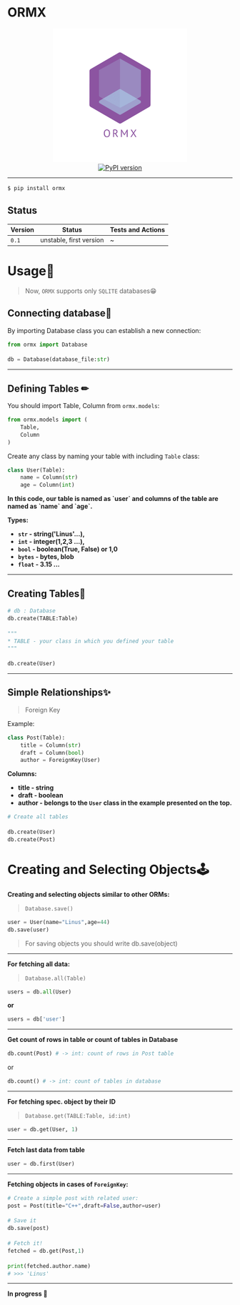 # **ORMX**

<div align="center">
    <img src="./assets/logo.png" width="300px" alt="ORMX"><br>
    <a href="https://badge.fury.io/py/ormx"><img src="https://badge.fury.io/py/ormx.svg" alt="PyPI version" height="18"></a>
</div>

<hr>

```bash
$ pip install ormx
```

## Status

| Version | Status                  | Tests and Actions |
| ------- | ----------------------- | ----------------- |
| `0.1`   | unstable, first version | ~                 |

# **Usage**📖

> Now, `ORMX` supports only `SQLITE` databases😁

## Connecting database🔌

By importing Database class you can establish a new connection:

```python
from ormx import Database

db = Database(database_file:str)
```

<hr>

## Defining Tables ✏

You should import Table, Column from `ormx.models`:

```python
from ormx.models import (
    Table,
    Column
)
```

Create any class by naming your table with including `Table` class:

```python
class User(Table):
    name = Column(str)
    age = Column(int)
```
<b>
In this code, our table is named as `user` and columns of the table are named as `name` and `age`.

Types:

- `str` - string('Linus'...),
- `int` - integer(1,2,3 ...),
- `bool` - boolean(True, False) or 1,0
- `bytes` - bytes, blob
- `float` - 3.15 ...
</b>
<hr>

## Creating Tables🎉

```python
# db : Database
db.create(TABLE:Table)

"""
* TABLE - your class in which you defined your table
"""

db.create(User)
```

<hr>

## Simple Relationships✨

> Foreign Key

Example:

```python
class Post(Table):
    title = Column(str)
    draft = Column(bool)
    author = ForeignKey(User)
```

<b>
Columns:

- title - string
- draft - boolean
- author - belongs to the `User` class in the example presented on the top.
</b>

```python
# Create all tables

db.create(User)
db.create(Post)
```

# Creating and Selecting Objects🕹

<b>Creating and selecting objects similar to other ORMs:</b>

> `Database.save()`

```python
user = User(name="Linus",age=44)
db.save(user)
```

> For saving objects you should write db.save(object)

<hr>

<b>For fetching all data:</b>

> `Database.all(Table)`

```python
users = db.all(User)
```
<b>or</b>
```python
users = db['user']
```

<hr>

<b>Get count of rows in table or count of tables in Database</b>

```python
db.count(Post) # -> int: count of rows in Post table
```
or
```python
db.count() # -> int: count of tables in database
```
<hr>

<b>For fetching spec. object by their ID</b>

> `Database.get(TABLE:Table, id:int)`

```python
user = db.get(User, 1)
```

<hr>
<b>Fetch last data from table</b>

```python
user = db.first(User)
```

<hr>

<b>Fetching objects in cases of `ForeignKey`:</b>

```python
# Create a simple post with related user:
post = Post(title="C++",draft=False,author=user)

# Save it
db.save(post)

# Fetch it!
fetched = db.get(Post,1)

print(fetched.author.name)
# >>> 'Linus'
```

<hr>

**In progress 🔄**

